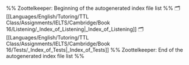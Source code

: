 %% Zoottelkeeper: Beginning of the autogenerated index file list  %%
🗂️ [[Languages/English/Tutoring/TTL Class/Assignments/IELTS/Cambridge/Book 16/Listening/_Index_of_Listening|_Index_of_Listening]]
🗂️ [[Languages/English/Tutoring/TTL Class/Assignments/IELTS/Cambridge/Book 16/Tests/_Index_of_Tests|_Index_of_Tests]]
%% Zoottelkeeper: End of the autogenerated index file list  %%
